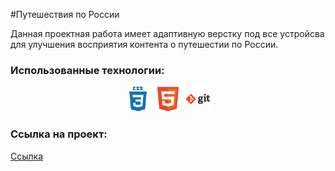 #Путешествия по России
<p>
Данная проектная работа имеет адаптивную верстку под все устройсва для улучшения восприятия контента о путешестии по России.
</p>
  <h3>
Использованные технологии:
</h3>
<div id="header" align="center">
  <img src="https://github.com/devicons/devicon/blob/master/icons/css3/css3-plain-wordmark.svg"  title="CSS3" alt="CSS" width="40" height="40"/>&nbsp;
  <img src="https://github.com/devicons/devicon/blob/master/icons/html5/html5-original.svg" title="HTML5" alt="HTML" width="40" height="40"/>&nbsp;
  <img src="https://github.com/devicons/devicon/blob/master/icons/git/git-original-wordmark.svg" title="Git" **alt="Git" width="40" height="40"/>
</div>
  <h3>
Ссылка на проект:
</h3>
<a href="https://sporyshevsavelii.github.io/russian-travel/">
Ссылка
</a>


